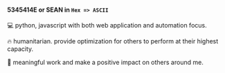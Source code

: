 #### 5345414E or SEAN in ```Hex => ASCII```  

💻 python, javascript with both web application and automation focus.

🔥 humanitarian. provide optimization for others to perform at their highest capacity.

🌲 meaningful work and make a positive impact on others around me.
